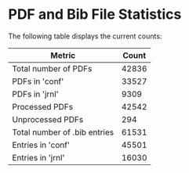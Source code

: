 # PDF and Bib File Statistics

The following table displays the current counts:


| Metric                  | Count   |
|-------------------------|---------|
| Total number of PDFs    | 42836      |
| PDFs in 'conf'          | 33527      |
| PDFs in 'jrnl'          | 9309      |
| Processed PDFs          | 42542      |
| Unprocessed PDFs        | 294      |
| Total number of .bib entries | 61531  |
| Entries in 'conf'       | 45501      |
| Entries in 'jrnl'       | 16030      |
